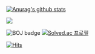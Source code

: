 
[![Anurag's github stats](https://github-readme-stats.vercel.app/api?username=geombong&show_icons=true&theme=radical)](https://github.com/anuraghazra/github-readme-stats)

<img src="https://img.shields.io/badge/JAVA-F53916?style=flat-square&logo=JAVA&logoColor=white"/></a>

<img src="https://boj-badge.herokuapp.com/?id=spsifls22&color=silver" alt="BOJ badge"/> [![Solved.ac
프로필](http://mazassumnida.wtf/api/mini/generate_badge?boj=spsifls22)](https://solved.ac/spsifls22)
 
[![Hits](https://hits.seeyoufarm.com/api/count/incr/badge.svg?url=https%3A%2F%2Fgithub.com%2FBlack-bong&count_bg=%2339BCC8&title_bg=%23000000&icon=github.svg&icon_color=%23FFFFFF&title=hits&edge_flat=false)](https://hits.seeyoufarm.com)
